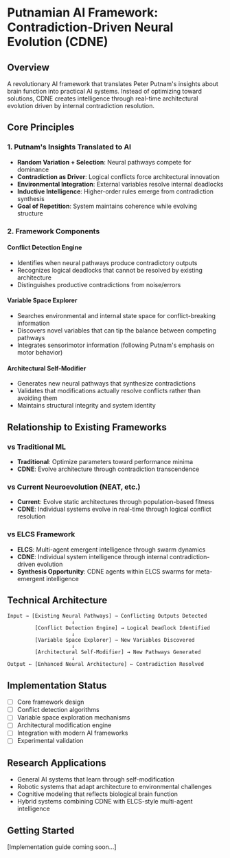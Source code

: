 # Putnamian AI Framework: Contradiction-Driven Neural Evolution (CDNE)

## Overview
A revolutionary AI framework that translates Peter Putnam's insights about brain function into practical AI systems. Instead of optimizing toward solutions, CDNE creates intelligence through real-time architectural evolution driven by internal contradiction resolution.

## Core Principles

### 1. Putnam's Insights Translated to AI
- **Random Variation + Selection**: Neural pathways compete for dominance
- **Contradiction as Driver**: Logical conflicts force architectural innovation
- **Environmental Integration**: External variables resolve internal deadlocks  
- **Inductive Intelligence**: Higher-order rules emerge from contradiction synthesis
- **Goal of Repetition**: System maintains coherence while evolving structure

### 2. Framework Components

#### Conflict Detection Engine
- Identifies when neural pathways produce contradictory outputs
- Recognizes logical deadlocks that cannot be resolved by existing architecture
- Distinguishes productive contradictions from noise/errors

#### Variable Space Explorer  
- Searches environmental and internal state space for conflict-breaking information
- Discovers novel variables that can tip the balance between competing pathways
- Integrates sensorimotor information (following Putnam's emphasis on motor behavior)

#### Architectural Self-Modifier
- Generates new neural pathways that synthesize contradictions
- Validates that modifications actually resolve conflicts rather than avoiding them
- Maintains structural integrity and system identity

## Relationship to Existing Frameworks

### vs Traditional ML
- **Traditional**: Optimize parameters toward performance minima
- **CDNE**: Evolve architecture through contradiction transcendence

### vs Current Neuroevolution (NEAT, etc.)
- **Current**: Evolve static architectures through population-based fitness
- **CDNE**: Individual systems evolve in real-time through logical conflict resolution

### vs ELCS Framework
- **ELCS**: Multi-agent emergent intelligence through swarm dynamics
- **CDNE**: Individual system intelligence through internal contradiction-driven evolution
- **Synthesis Opportunity**: CDNE agents within ELCS swarms for meta-emergent intelligence

## Technical Architecture

```
Input → [Existing Neural Pathways] → Conflicting Outputs Detected
                     ↓
         [Conflict Detection Engine] → Logical Deadlock Identified  
                     ↓
         [Variable Space Explorer] → New Variables Discovered
                     ↓
         [Architectural Self-Modifier] → New Pathways Generated
                     ↓
Output ← [Enhanced Neural Architecture] ← Contradiction Resolved
```

## Implementation Status
- [ ] Core framework design
- [ ] Conflict detection algorithms  
- [ ] Variable space exploration mechanisms
- [ ] Architectural modification engine
- [ ] Integration with modern AI frameworks
- [ ] Experimental validation

## Research Applications
- General AI systems that learn through self-modification
- Robotic systems that adapt architecture to environmental challenges
- Cognitive modeling that reflects biological brain function
- Hybrid systems combining CDNE with ELCS-style multi-agent intelligence

## Getting Started
[Implementation guide coming soon...]
